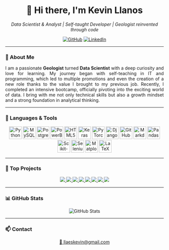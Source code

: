 <h1 align="center">👋 Hi there, I'm Kevin Llanos</h1>

<p align="center">
  <em>Data Scientist & Analyst | Self-taught Developer | Geologist reinvented through code</em>
</p>

<p align="center">
  <!--<a href="#"><img src="https://img.shields.io/badge/-Portfolio-red?style=for-the-badge&logo=appveyor&logoColor=white" alt="Portfolio"></a>-->
  <a href="https://github.com/LLAES07"><img src="https://img.shields.io/badge/-GitHub-000?style=for-the-badge&logo=github&logoColor=white" alt="GitHub"></a>
  <a href="https://www.linkedin.com/in/kevin-llanos-espinoza-040a73319"><img src="https://img.shields.io/badge/-LinkedIn-blue?style=for-the-badge&logo=linkedin&logoColor=white" alt="LinkedIn"></a>
</p>

---

### 🧭 About Me

<p align="justify">
I am a passionate <strong>Geologist</strong> turned <strong>Data Scientist</strong> with a deep curiosity and love for learning. My journey began with self-teaching in IT and programming, which led to multiple promotions and even the creation of a new role thanks to the value I brought to my previous job. Recently, I completed an intensive bootcamp, officially pivoting into the exciting world of data. I bring with me not only technical skills but also a growth mindset and a strong foundation in analytical thinking.
</p>

---

### 🔧 Languages & Tools

<p align="center">
  <img src="https://cdn.jsdelivr.net/gh/devicons/devicon/icons/python/python-original-wordmark.svg" alt="Python" width="40px"/>
  <img src="https://cdn.jsdelivr.net/gh/devicons/devicon/icons/mysql/mysql-original-wordmark.svg" alt="MySQL" width="40px"/>
  <img src="https://cdn.jsdelivr.net/gh/devicons/devicon/icons/postgresql/postgresql-original-wordmark.svg" alt="PostgreSQL" width="40px"/>
  <img src="https://img.icons8.com/?size=100&id=qYfwpsRXEcpc&format=png&color=000000" alt="PowerBI" width="40px"/>
  <img src="https://cdn.jsdelivr.net/gh/devicons/devicon/icons/html5/html5-plain.svg" alt="HTML5" width="40px"/>
  <img src="https://cdn.jsdelivr.net/gh/devicons/devicon/icons/keras/keras-original.svg" width="40px" alt="Keras"/>
  <img src="https://cdn.jsdelivr.net/gh/devicons/devicon/icons/pytorch/pytorch-original.svg" width="40px" alt="PyTorch"/>
  <img src="https://cdn.jsdelivr.net/gh/devicons/devicon/icons/django/django-plain.svg" width="40px" alt="Django"/>
  <img src="https://cdn.jsdelivr.net/gh/devicons/devicon/icons/github/github-original.svg" alt="GitHub" width="40px"/>
  <img src="https://cdn.jsdelivr.net/gh/devicons/devicon/icons/markdown/markdown-original.svg" alt="Markdown" width="40px"/>
  <img src="https://cdn.jsdelivr.net/gh/devicons/devicon/icons/pandas/pandas-original-wordmark.svg" alt="Pandas" width="40px"/>
  <img src="https://cdn.jsdelivr.net/gh/devicons/devicon/icons/scikitlearn/scikitlearn-original.svg" alt="Scikit-learn" width="40px"/>
  <img src="https://cdn.jsdelivr.net/gh/devicons/devicon/icons/selenium/selenium-original.svg" alt="Selenium" width="40px"/>
  <img src="https://cdn.jsdelivr.net/gh/devicons/devicon/icons/matplotlib/matplotlib-original-wordmark.svg" alt="Matplotlib" width="40px"/>
  <img src="https://cdn.jsdelivr.net/gh/devicons/devicon/icons/latex/latex-original.svg" alt="LaTeX" width="40px"/>
</p>

---

### 🚀 Top Projects

<p align="center">
  <a href="https://github.com/LLAES07/Forecasting-SARIMA">
    <img src="https://denvercoder1-github-readme-stats.vercel.app/api/pin/?username=LLAES07&repo=Forecasting-SARIMA&theme=dark" />
  </a>
  <a href="https://github.com/LLAES07/NLP_MULTI_CLASIFICACION">
    <img src="https://denvercoder1-github-readme-stats.vercel.app/api/pin/?username=LLAES07&repo=NLP_MULTI_CLASIFICACION&theme=dark" />
  </a>
  <a href="https://github.com/LLAES07/ann_clasfi">
    <img src="https://denvercoder1-github-readme-stats.vercel.app/api/pin/?username=LLAES07&repo=ann_clasfi&theme=dark" />
  </a>
  <a href="https://github.com/LLAES07/Segmentacion_clientes">
    <img src="https://denvercoder1-github-readme-stats.vercel.app/api/pin/?username=LLAES07&repo=Segmentacion_clientes&theme=dark" />
  </a>
  <a href="https://github.com/LLAES07/SQL_DESAFIO">
    <img src="https://denvercoder1-github-readme-stats.vercel.app/api/pin/?username=LLAES07&repo=SQL_DESAFIO&theme=dark" />
  </a>
  <a href="https://github.com/LLAES07/Coffee_sales_Project">
    <img src="https://denvercoder1-github-readme-stats.vercel.app/api/pin/?username=LLAES07&repo=Coffee_sales_Project&theme=dark" />
  </a>
  <a href="https://github.com/LLAES07/house_data_prediction">
    <img src="https://denvercoder1-github-readme-stats.vercel.app/api/pin/?username=LLAES07&repo=house_data_prediction&theme=dark" />
  </a>
  <a href="https://github.com/LLAES07/Tableau_visual">
    <img src="https://denvercoder1-github-readme-stats.vercel.app/api/pin/?username=LLAES07&repo=Tableau_visual&theme=dark" />
  </a>
</p>

---

### 📊 GitHub Stats

<p align="center">
  <img src="https://github-readme-stats.vercel.app/api?username=LLAES07&show_icons=true&theme=dark&hide_border=false&bg_color=0D1017&title_color=E8EDF3&icon_color=E8EDF3" alt="GitHub Stats"/>
</p>

---

### 📫 Contact

<p align="center">
  <a href="mailto:llaeskevin@gmail.com">📧 llaeskevin@gmail.com</a>
</p>
